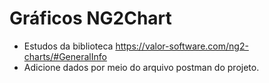# Gráficos NG2Chart
* Estudos da biblioteca https://valor-software.com/ng2-charts/#GeneralInfo
* Adicione dados por meio do arquivo postman do projeto.